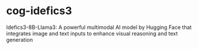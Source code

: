 # cog-idefics3
Idefics3-8B-Llama3: A powerful multimodal AI model by Hugging Face that integrates image and text inputs to enhance visual reasoning and text generation
